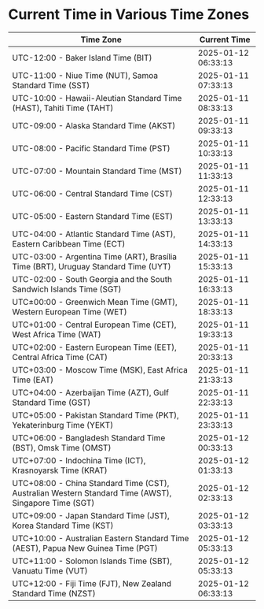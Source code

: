 # Current Time in Various Time Zones

| Time Zone | Current Time |
|-----------|--------------|
| UTC-12:00 - Baker Island Time (BIT) | 2025-01-12 06:33:13 |
| UTC-11:00 - Niue Time (NUT), Samoa Standard Time (SST) | 2025-01-11 07:33:13 |
| UTC-10:00 - Hawaii-Aleutian Standard Time (HAST), Tahiti Time (TAHT) | 2025-01-11 08:33:13 |
| UTC-09:00 - Alaska Standard Time (AKST) | 2025-01-11 09:33:13 |
| UTC-08:00 - Pacific Standard Time (PST) | 2025-01-11 10:33:13 |
| UTC-07:00 - Mountain Standard Time (MST) | 2025-01-11 11:33:13 |
| UTC-06:00 - Central Standard Time (CST) | 2025-01-11 12:33:13 |
| UTC-05:00 - Eastern Standard Time (EST) | 2025-01-11 13:33:13 |
| UTC-04:00 - Atlantic Standard Time (AST), Eastern Caribbean Time (ECT) | 2025-01-11 14:33:13 |
| UTC-03:00 - Argentina Time (ART), Brasília Time (BRT), Uruguay Standard Time (UYT) | 2025-01-11 15:33:13 |
| UTC-02:00 - South Georgia and the South Sandwich Islands Time (SGT) | 2025-01-11 16:33:13 |
| UTC±00:00 - Greenwich Mean Time (GMT), Western European Time (WET) | 2025-01-11 18:33:13 |
| UTC+01:00 - Central European Time (CET), West Africa Time (WAT) | 2025-01-11 19:33:13 |
| UTC+02:00 - Eastern European Time (EET), Central Africa Time (CAT) | 2025-01-11 20:33:13 |
| UTC+03:00 - Moscow Time (MSK), East Africa Time (EAT) | 2025-01-11 21:33:13 |
| UTC+04:00 - Azerbaijan Time (AZT), Gulf Standard Time (GST) | 2025-01-11 22:33:13 |
| UTC+05:00 - Pakistan Standard Time (PKT), Yekaterinburg Time (YEKT) | 2025-01-11 23:33:13 |
| UTC+06:00 - Bangladesh Standard Time (BST), Omsk Time (OMST) | 2025-01-12 00:33:13 |
| UTC+07:00 - Indochina Time (ICT), Krasnoyarsk Time (KRAT) | 2025-01-12 01:33:13 |
| UTC+08:00 - China Standard Time (CST), Australian Western Standard Time (AWST), Singapore Time (SGT) | 2025-01-12 02:33:13 |
| UTC+09:00 - Japan Standard Time (JST), Korea Standard Time (KST) | 2025-01-12 03:33:13 |
| UTC+10:00 - Australian Eastern Standard Time (AEST), Papua New Guinea Time (PGT) | 2025-01-12 05:33:13 |
| UTC+11:00 - Solomon Islands Time (SBT), Vanuatu Time (VUT) | 2025-01-12 05:33:13 |
| UTC+12:00 - Fiji Time (FJT), New Zealand Standard Time (NZST) | 2025-01-12 06:33:13 |
